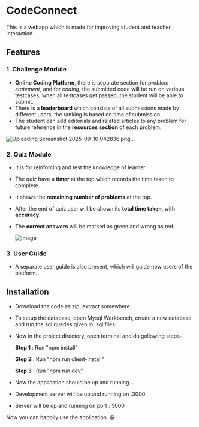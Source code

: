 # CodeConnect
This is a webapp which is made for improving student and teacher interaction.
</br>



## Features
### 1. Challenge Module
- **Online Coding Platform**, there is separate section for _problem statement_, and for _coding_, the submitted code will be run on various testcases, when all testcases get passed, the student will be able to submit.
- There is a **leaderboard** which consists of all submissions made by different users, the ranking is based on time of submission.
- The student can add editorials and related articles to any problem for future reference in the **resources section** of each problem.

![Uploading Screenshot 2025-09-10 042836.png…]()

### 2. Quiz Module
- It is for reinforcing and test the knowledge of learner.
- The quiz have a **timer** at the top which records the time taken to complete.
- It shows the **remaining number of problems** at the top.
- After the end of quiz user will be shown its **total time taken**, with **accuracy**.
- The **correct answers** will be marked as green and wrong as red.
  
  
  ![image](https://user-images.githubusercontent.com/47073403/143762941-c027c474-02b4-405e-af85-7a206a97d908.png)
    
### 3. User Guide
- A separate user guide is also present, which will guide new users of the platform.

## Installation
- Download the code as zip, extract somewhere
- To setup the database, open Mysql Workbench, create a new database and run the sql queries given in .sql files.
- Now in the project directory, open terminal and do gollowing steps-
    
    **Step 1** : Run "npm install"
    
    **Step 2** : Run "npm run client-install"
    
    **Step 3** : Run "npm run dev"

- Now the application should be up and running...
- Development server will be up and running on :3000 
- Server will be up and running on port : 5000

Now you can happily use the application. 😀
